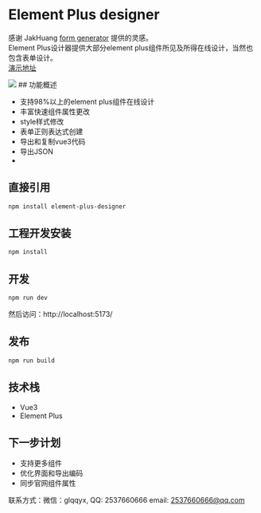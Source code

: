 # Element Plus designer 
感谢 JakHuang [form generator](https://github.com/JakHuang/form-generator) 提供的灵感。  
Element Plus设计器提供大部分element plus组件所见及所得在线设计，当然也包含表单设计。  
[演示地址](https://wizount.github.io/element-plus-designer/)

<img src="https://gitee.com/wizount/element-plus-designer/raw/master/images/all.png">
## 功能概述

- 支持98%以上的element plus组件在线设计
- 丰富快速组件属性更改
- style样式修改
- 表单正则表达式创建
- 导出和复制vue3代码
- 导出JSON
- 
## 直接引用

```sh 
npm install element-plus-designer
```
## 工程开发安装

```sh
npm install
```

## 开发

```sh
npm run dev
```
然后访问：http://localhost:5173/
## 发布

```sh
npm run build
```

## 技术栈
- Vue3 
- Element Plus

## 下一步计划
- 支持更多组件
- 优化界面和导出编码
- 同步官网组件属性


联系方式：微信：glqqyx, QQ: 2537660666 email: 2537660666@qq.com